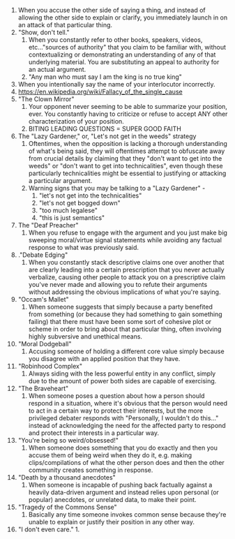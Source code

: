 1. When you accuse the other side of saying a thing, and instead of allowing the other side to explain or clarify, you immediately launch in on an attack of that particular thing.
2. "Show, don't tell."
	1. When you constantly refer to other books, speakers, videos, etc..."sources of authority" that you claim to be familiar with, without contextualizing or demonstrating an understanding of any of that underlying material. You are substituting an appeal to authority for an actual argument.
	2. "Any man who must say I am the king is no true king"
3. When you intentionally say the name of your interlocutor incorrectly.
4. https://en.wikipedia.org/wiki/Fallacy_of_the_single_cause
5. "The Clown Mirror"
	1. Your opponent never seeming to be able to summarize your position, ever. You constantly having to criticize or refuse to accept ANY other characterization of your position.
	2. BITING LEADING QUESTIONS = SUPER GOOD FAITH
7. The "Lazy Gardener," or, "Let's not get in the weeds" strategy
	1. Oftentimes, when the opposition is lacking a thorough understanding of what's being said, they will oftentimes attempt to obfuscate away from crucial details by claiming that they "don't want to get into the weeds" or "don't want to get into technicalities", even though these particularly technicalities might be essential to justifying or attacking a particular argument.
	2. Warning signs that you may be talking to a "Lazy Gardener" -
		1. "let's not get into the technicalities"
		2. "let's not get bogged down"
		3. "too much legalese"
		4. "this is just semantics"
8. The "Deaf Preacher"
	1. When you refuse to engage with the argument and you just make big sweeping moral/virtue signal statements while avoiding any factual response to what was previously said.
9. ."Debate Edging"
	1. When you constantly stack descriptive claims one over another that are clearly leading into a certain prescription that you never actually verbalize, causing other people to attack you on a prescriptive claim you've never made and allowing you to refute their arguments without addressing the obvious implications of what you're saying.
10. "Occam's Mallet"
	1. When someone suggests that simply because a party benefited from something (or because they had something to gain something failing) that there must have been some sort of cohesive plot or scheme in order to bring about that particular thing, often involving highly subversive and unethical means.
11. "Moral Dodgeball"
	1. Accusing someone of holding a different core value simply because you disagree with an applied position that they have.
12. "Robinhood Complex"
	1. Always siding with the less powerful entity in any conflict, simply due to the amount of power both sides are capable of exercising.
13. "The Braveheart"
	1. When someone poses a question about how a person should respond in a situation, where it's obvious that the person would need to act in a certain way to protect their interests, but the more privileged debater responds with "Personally, I wouldn't do this..." instead of acknowledging the need for the affected party to respond and protect their interests in a particular way.
14. "You're being so weird/obsessed!"
	1. When someone does something that you do exactly and then you accuse them of being weird when they do it, e.g. making clips/compilations of what the other person does and then the other community creates something in response.
15. "Death by a thousand anecdotes"
	1. When someone is incapable of pushing back factually against a heavily data-driven argument and instead relies upon personal (or popular) anecdotes, or unrelated data, to make their point.
16. "Tragedy of the Commons Sense"
	1. Basically any time someone invokes common sense because they're unable to explain or justify their position in any other way.
17. "I don't even care."
	1. 